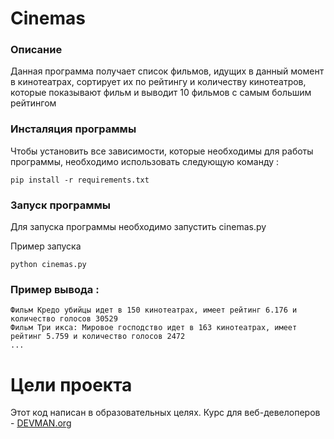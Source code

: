 # Cinemas

### Описание
Данная программа получает список фильмов, идущих в данный момент в кинотеатрах,
сортирует их по рейтингу и количеству кинотеатров, которые показывают фильм и
выводит 10 фильмов с самым большим рейтингом

### Инсталяция программы

Чтобы установить все зависимости, которые необходимы для работы программы,
необходимо использовать следующую команду :

```
pip install -r requirements.txt
```


### Запуск программы

Для запуска программы необходимо запустить cinemas.py

Пример запуска

```
python cinemas.py
```

### Пример вывода :

```
Фильм Кредо убийцы идет в 150 кинотеатрах, имеет рейтинг 6.176 и количество голосов 30529
Фильм Три икса: Мировое господство идет в 163 кинотеатрах, имеет рейтинг 5.759 и количество голосов 2472
...
```

# Цели проекта

Этот код написан в образовательных целях. Курс для веб-девелоперов - [DEVMAN.org](https://devman.org)
